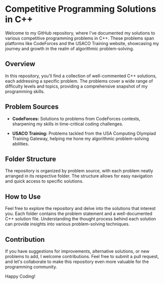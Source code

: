 # Competitive Programming Solutions in C++

Welcome to my GitHub repository, where I've documented my solutions to various competitive programming problems in C++. These problems span platforms like CodeForces and the USACO Training website, showcasing my journey and growth in the realm of algorithmic problem-solving.

## Overview

In this repository, you'll find a collection of well-commented C++ solutions, each addressing a specific problem. The problems cover a wide range of difficulty levels and topics, providing a comprehensive snapshot of my programming skills.

## Problem Sources

- **CodeForces:** Solutions to problems from CodeForces contests, sharpening my skills in time-critical coding challenges.

- **USACO Training:** Problems tackled from the USA Computing Olympiad Training Gateway, helping me hone my algorithmic problem-solving abilities.

## Folder Structure

The repository is organized by problem source, with each problem neatly arranged in its respective folder. The structure allows for easy navigation and quick access to specific solutions.

## How to Use

Feel free to explore the repository and delve into the solutions that interest you. Each folder contains the problem statement and a well-documented C++ solution file. Understanding the thought process behind each solution can provide insights into various problem-solving techniques.

## Contribution

If you have suggestions for improvements, alternative solutions, or new problems to add, I welcome contributions. Feel free to submit a pull request, and let's collaborate to make this repository even more valuable for the programming community.

Happy Coding!
